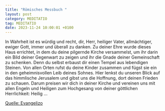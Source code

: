 ```yaml
---
title: "Römisches Messbuch "
layout: post
category: MEDITATIO
tag: MEDITATIO
date: 2023-11-24 10:00:01 +0100
---
```

In Wahrheit ist es würdig und recht, 
dir, Herr, heiliger Vater, allmächtiger, ewiger Gott, 
immer und überall zu danken. 
Zu deiner Ehre wurde dieses Haus errichtet, 
in dem du deine pilgernde Kirche versammelst, 
um ihr darin ein Bild deiner Gegenwart zu zeigen 
und ihr die Gnade deiner Gemeinschaft zu schenken.<!--more--> 
Denn du selbst erbaust dir einen Tempel aus lebendigen Steinen. 
Von allen Orten rufst du deine Kinder zusammen 
und fügst sie ein in den geheimnisvollen Leib deines Sohnes. 
Hier lenkst du unseren Blick auf das himmlische Jerusalem 
und gibst uns die Hoffnung, dort deinen Frieden zu schauen. 
Darum preisen wir dich in deiner Kirche 
und vereinen uns mit allen Engeln und Heiligen 
zum Hochgesang von deiner göttlichen Herrlichkeit: 
Heilig …

[Quelle: Evangelizo](https://evangeliumtagfuertag.org/DE/gospel)